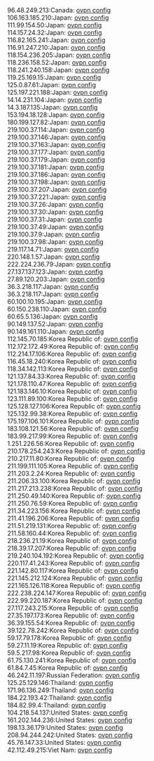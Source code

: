 96.48.249.213:Canada: [ovpn config](vpn/96_48_249_213.ovpn)  
106.163.185.210:Japan: [ovpn config](vpn/106_163_185_210.ovpn)  
111.99.154.50:Japan: [ovpn config](vpn/111_99_154_50.ovpn)  
114.157.24.32:Japan: [ovpn config](vpn/114_157_24_32.ovpn)  
116.82.165.241:Japan: [ovpn config](vpn/116_82_165_241.ovpn)  
116.91.247.210:Japan: [ovpn config](vpn/116_91_247_210.ovpn)  
118.154.236.205:Japan: [ovpn config](vpn/118_154_236_205.ovpn)  
118.236.158.52:Japan: [ovpn config](vpn/118_236_158_52.ovpn)  
118.241.240.158:Japan: [ovpn config](vpn/118_241_240_158.ovpn)  
119.25.169.15:Japan: [ovpn config](vpn/119_25_169_15.ovpn)  
125.0.87.61:Japan: [ovpn config](vpn/125_0_87_61.ovpn)  
125.197.221.188:Japan: [ovpn config](vpn/125_197_221_188.ovpn)  
14.14.231.104:Japan: [ovpn config](vpn/14_14_231_104.ovpn)  
14.3.187.135:Japan: [ovpn config](vpn/14_3_187_135.ovpn)  
153.194.18.128:Japan: [ovpn config](vpn/153_194_18_128.ovpn)  
180.199.127.82:Japan: [ovpn config](vpn/180_199_127_82.ovpn)  
219.100.37.114:Japan: [ovpn config](vpn/219_100_37_114.ovpn)  
219.100.37.146:Japan: [ovpn config](vpn/219_100_37_146.ovpn)  
219.100.37.163:Japan: [ovpn config](vpn/219_100_37_163.ovpn)  
219.100.37.177:Japan: [ovpn config](vpn/219_100_37_177.ovpn)  
219.100.37.179:Japan: [ovpn config](vpn/219_100_37_179.ovpn)  
219.100.37.181:Japan: [ovpn config](vpn/219_100_37_181.ovpn)  
219.100.37.186:Japan: [ovpn config](vpn/219_100_37_186.ovpn)  
219.100.37.198:Japan: [ovpn config](vpn/219_100_37_198.ovpn)  
219.100.37.207:Japan: [ovpn config](vpn/219_100_37_207.ovpn)  
219.100.37.221:Japan: [ovpn config](vpn/219_100_37_221.ovpn)  
219.100.37.26:Japan: [ovpn config](vpn/219_100_37_26.ovpn)  
219.100.37.30:Japan: [ovpn config](vpn/219_100_37_30.ovpn)  
219.100.37.31:Japan: [ovpn config](vpn/219_100_37_31.ovpn)  
219.100.37.49:Japan: [ovpn config](vpn/219_100_37_49.ovpn)  
219.100.37.9:Japan: [ovpn config](vpn/219_100_37_9.ovpn)  
219.100.37.98:Japan: [ovpn config](vpn/219_100_37_98.ovpn)  
219.117.14.71:Japan: [ovpn config](vpn/219_117_14_71.ovpn)  
220.148.1.57:Japan: [ovpn config](vpn/220_148_1_57.ovpn)  
222.224.236.79:Japan: [ovpn config](vpn/222_224_236_79.ovpn)  
27.137.137.123:Japan: [ovpn config](vpn/27_137_137_123.ovpn)  
27.89.120.203:Japan: [ovpn config](vpn/27_89_120_203.ovpn)  
36.3.218.117:Japan: [ovpn config](vpn/36_3_218_117.ovpn)  
36.3.218.117:Japan: [ovpn config](vpn/36_3_218_117.ovpn)  
60.100.10.195:Japan: [ovpn config](vpn/60_100_10_195.ovpn)  
60.150.238.110:Japan: [ovpn config](vpn/60_150_238_110.ovpn)  
60.65.5.136:Japan: [ovpn config](vpn/60_65_5_136.ovpn)  
90.149.137.52:Japan: [ovpn config](vpn/90_149_137_52.ovpn)  
90.149.161.110:Japan: [ovpn config](vpn/90_149_161_110.ovpn)  
112.145.70.185:Korea Republic of: [ovpn config](vpn/112_145_70_185.ovpn)  
112.172.172.49:Korea Republic of: [ovpn config](vpn/112_172_172_49.ovpn)  
112.214.17.106:Korea Republic of: [ovpn config](vpn/112_214_17_106.ovpn)  
116.45.18.240:Korea Republic of: [ovpn config](vpn/116_45_18_240.ovpn)  
118.34.142.113:Korea Republic of: [ovpn config](vpn/118_34_142_113.ovpn)  
121.137.84.33:Korea Republic of: [ovpn config](vpn/121_137_84_33.ovpn)  
121.178.110.47:Korea Republic of: [ovpn config](vpn/121_178_110_47.ovpn)  
121.183.146.10:Korea Republic of: [ovpn config](vpn/121_183_146_10.ovpn)  
123.111.89.100:Korea Republic of: [ovpn config](vpn/123_111_89_100.ovpn)  
125.128.127.106:Korea Republic of: [ovpn config](vpn/125_128_127_106.ovpn)  
125.132.99.38:Korea Republic of: [ovpn config](vpn/125_132_99_38.ovpn)  
175.197.106.101:Korea Republic of: [ovpn config](vpn/175_197_106_101.ovpn)  
183.108.121.56:Korea Republic of: [ovpn config](vpn/183_108_121_56.ovpn)  
183.99.217.99:Korea Republic of: [ovpn config](vpn/183_99_217_99.ovpn)  
1.251.226.56:Korea Republic of: [ovpn config](vpn/1_251_226_56.ovpn)  
210.178.254.243:Korea Republic of: [ovpn config](vpn/210_178_254_243.ovpn)  
210.217.11.80:Korea Republic of: [ovpn config](vpn/210_217_11_80.ovpn)  
211.199.111.105:Korea Republic of: [ovpn config](vpn/211_199_111_105.ovpn)  
211.203.2.24:Korea Republic of: [ovpn config](vpn/211_203_2_24.ovpn)  
211.206.33.100:Korea Republic of: [ovpn config](vpn/211_206_33_100.ovpn)  
211.217.213.238:Korea Republic of: [ovpn config](vpn/211_217_213_238.ovpn)  
211.250.49.140:Korea Republic of: [ovpn config](vpn/211_250_49_140.ovpn)  
211.250.76.59:Korea Republic of: [ovpn config](vpn/211_250_76_59.ovpn)  
211.34.223.156:Korea Republic of: [ovpn config](vpn/211_34_223_156.ovpn)  
211.41.196.206:Korea Republic of: [ovpn config](vpn/211_41_196_206.ovpn)  
211.51.219.131:Korea Republic of: [ovpn config](vpn/211_51_219_131.ovpn)  
211.58.160.44:Korea Republic of: [ovpn config](vpn/211_58_160_44.ovpn)  
218.236.21.19:Korea Republic of: [ovpn config](vpn/218_236_21_19.ovpn)  
218.39.17.207:Korea Republic of: [ovpn config](vpn/218_39_17_207.ovpn)  
219.240.104.192:Korea Republic of: [ovpn config](vpn/219_240_104_192.ovpn)  
220.117.41.243:Korea Republic of: [ovpn config](vpn/220_117_41_243.ovpn)  
221.142.80.117:Korea Republic of: [ovpn config](vpn/221_142_80_117.ovpn)  
221.145.212.124:Korea Republic of: [ovpn config](vpn/221_145_212_124.ovpn)  
221.165.126.118:Korea Republic of: [ovpn config](vpn/221_165_126_118.ovpn)  
222.238.224.147:Korea Republic of: [ovpn config](vpn/222_238_224_147.ovpn)  
222.99.220.187:Korea Republic of: [ovpn config](vpn/222_99_220_187.ovpn)  
27.117.243.215:Korea Republic of: [ovpn config](vpn/27_117_243_215.ovpn)  
27.35.197.173:Korea Republic of: [ovpn config](vpn/27_35_197_173.ovpn)  
36.39.155.54:Korea Republic of: [ovpn config](vpn/36_39_155_54.ovpn)  
39.122.78.242:Korea Republic of: [ovpn config](vpn/39_122_78_242.ovpn)  
59.17.79.178:Korea Republic of: [ovpn config](vpn/59_17_79_178.ovpn)  
59.27.11.19:Korea Republic of: [ovpn config](vpn/59_27_11_19.ovpn)  
59.5.217.98:Korea Republic of: [ovpn config](vpn/59_5_217_98.ovpn)  
61.75.130.241:Korea Republic of: [ovpn config](vpn/61_75_130_241.ovpn)  
61.84.7.45:Korea Republic of: [ovpn config](vpn/61_84_7_45.ovpn)  
46.242.11.197:Russian Federation: [ovpn config](vpn/46_242_11_197.ovpn)  
125.25.129.146:Thailand: [ovpn config](vpn/125_25_129_146.ovpn)  
171.96.136.249:Thailand: [ovpn config](vpn/171_96_136_249.ovpn)  
184.22.193.42:Thailand: [ovpn config](vpn/184_22_193_42.ovpn)  
184.82.99.4:Thailand: [ovpn config](vpn/184_82_99_4.ovpn)  
104.218.54.137:United States: [ovpn config](vpn/104_218_54_137.ovpn)  
161.202.144.236:United States: [ovpn config](vpn/161_202_144_236.ovpn)  
198.13.36.179:United States: [ovpn config](vpn/198_13_36_179.ovpn)  
208.94.244.242:United States: [ovpn config](vpn/208_94_244_242.ovpn)  
45.76.147.33:United States: [ovpn config](vpn/45_76_147_33.ovpn)  
42.112.49.215:Viet Nam: [ovpn config](vpn/42_112_49_215.ovpn)  
